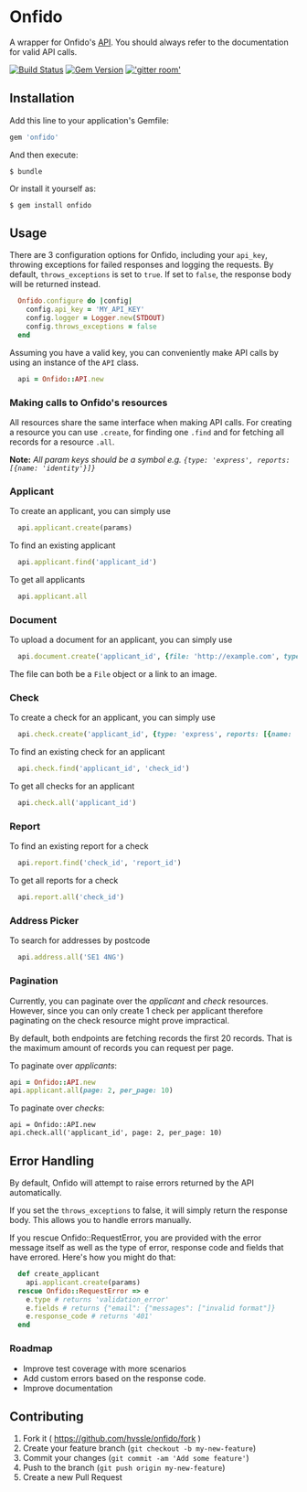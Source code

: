 # Onfido

A wrapper for Onfido's [API](https://onfido.com/documentation#introduction). You should always refer to the documentation for valid API calls.

[![Build Status](https://snap-ci.com/hvssle/onfido/branch/master/build_image)](https://snap-ci.com/hvssle/onfido/branch/master)
[![Gem Version](https://badge.fury.io/rb/onfido.svg)](http://badge.fury.io/rb/onfido) [!['gitter room'][2]][1]

  [1]: https://gitter.im/hvssle/onfido
  [2]: https://badges.gitter.im/gitterHQ/developers.png

## Installation

Add this line to your application's Gemfile:

```ruby
gem 'onfido'
```

And then execute:

    $ bundle

Or install it yourself as:

    $ gem install onfido


## Usage

There are 3 configuration options for Onfido, including  your `api_key`, throwing exceptions for failed responses and logging the requests. By default, `throws_exceptions` is set to `true`. If set to `false`, the response body will be returned instead.

```ruby
  Onfido.configure do |config|
    config.api_key = 'MY_API_KEY'
    config.logger = Logger.new(STDOUT)
    config.throws_exceptions = false
  end
```

Assuming you have a valid key, you can conveniently make API calls by using an instance of the `API` class.

```ruby
  api = Onfido::API.new
```

### Making calls to Onfido's resources

All resources share the same interface when making API calls. For creating a resource you can use `.create`, for finding one `.find` and for fetching all records for a resource `.all`.

**Note:** *All param keys should be a symbol e.g. `{type: 'express', reports: [{name: 'identity'}]}`*


### Applicant

To create an applicant, you can simply use

```ruby
  api.applicant.create(params)
```

To find an existing applicant

```ruby
  api.applicant.find('applicant_id')
```

To get all applicants

```ruby
  api.applicant.all
```

### Document

To upload a document for an applicant, you can simply use

```ruby
  api.document.create('applicant_id', {file: 'http://example.com', type: 'passport')
```

The file can both be a `File` object or a link to an image.

### Check

To create a check for an applicant, you can simply use

```ruby
  api.check.create('applicant_id', {type: 'express', reports: [{name: 'identity'}]})
```

To find an existing check for an applicant

```ruby
  api.check.find('applicant_id', 'check_id')
```

To get all checks for an applicant

```ruby
  api.check.all('applicant_id')
```

### Report

To find an existing report for a check

```ruby
  api.report.find('check_id', 'report_id')
```

To get all reports for a check

```ruby
  api.report.all('check_id')
```

### Address Picker

To search for addresses by postcode

```ruby
  api.address.all('SE1 4NG')
```

### Pagination

Currently, you can paginate over the *applicant* and *check* resources. However, since you can only create 1 check per applicant therefore paginating on the check resource might prove impractical.

By default, both endpoints are fetching records the first 20 records. That is the maximum amount of records you can request per page.

To paginate over *applicants*:
```ruby
api = Onfido::API.new
api.applicant.all(page: 2, per_page: 10)
```

To paginate over *checks*:
```
api = Onfido::API.new
api.check.all('applicant_id', page: 2, per_page: 10)
```

## Error Handling

By default, Onfido will attempt to raise errors returned by the API automatically.

If you set the `throws_exceptions` to false, it will simply return the response body. This allows you to handle errors manually.

If you rescue Onfido::RequestError, you are provided with the error message itself as well as the type of error, response code and fields that have errored. Here's how you might do that:

```ruby
  def create_applicant
    api.applicant.create(params)
  rescue Onfido::RequestError => e
    e.type # returns 'validation_error'
    e.fields # returns {"email": {"messages": ["invalid format"]}
    e.response_code # returns '401'
  end
```

### Roadmap

- Improve test coverage with more scenarios
- Add custom errors based on the response code.
- Improve documentation

## Contributing

1. Fork it ( https://github.com/hvssle/onfido/fork )
2. Create your feature branch (`git checkout -b my-new-feature`)
3. Commit your changes (`git commit -am 'Add some feature'`)
4. Push to the branch (`git push origin my-new-feature`)
5. Create a new Pull Request
